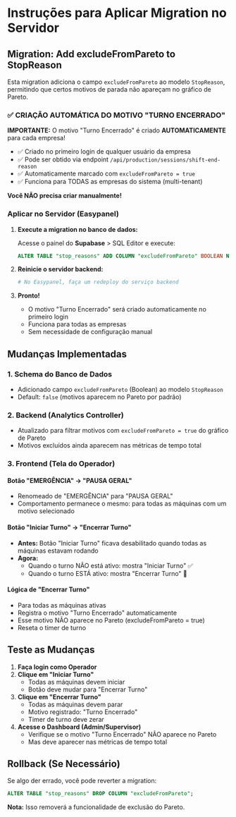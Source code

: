 # Instruções para Aplicar Migration no Servidor

## Migration: Add excludeFromPareto to StopReason

Esta migration adiciona o campo `excludeFromPareto` ao modelo `StopReason`, permitindo que certos motivos de parada não apareçam no gráfico de Pareto.

### ✅ CRIAÇÃO AUTOMÁTICA DO MOTIVO "TURNO ENCERRADO"

**IMPORTANTE:** O motivo "Turno Encerrado" é criado **AUTOMATICAMENTE** para cada empresa!

- ✅ Criado no primeiro login de qualquer usuário da empresa
- ✅ Pode ser obtido via endpoint `/api/production/sessions/shift-end-reason`
- ✅ Automaticamente marcado com `excludeFromPareto = true`
- ✅ Funciona para TODAS as empresas do sistema (multi-tenant)

**Você NÃO precisa criar manualmente!**

### Aplicar no Servidor (Easypanel)

1. **Execute a migration no banco de dados:**

   Acesse o painel do **Supabase** > SQL Editor e execute:
   ```sql
   ALTER TABLE "stop_reasons" ADD COLUMN "excludeFromPareto" BOOLEAN NOT NULL DEFAULT false;
   ```

2. **Reinicie o servidor backend:**
   ```bash
   # No Easypanel, faça um redeploy do serviço backend
   ```

3. **Pronto!**
   - O motivo "Turno Encerrado" será criado automaticamente no primeiro login
   - Funciona para todas as empresas
   - Sem necessidade de configuração manual

## Mudanças Implementadas

### 1. **Schema do Banco de Dados**
- Adicionado campo `excludeFromPareto` (Boolean) ao modelo `StopReason`
- Default: `false` (motivos aparecem no Pareto por padrão)

### 2. **Backend (Analytics Controller)**
- Atualizado para filtrar motivos com `excludeFromPareto = true` do gráfico de Pareto
- Motivos excluídos ainda aparecem nas métricas de tempo total

### 3. **Frontend (Tela do Operador)**

#### Botão "EMERGÊNCIA" → "PAUSA GERAL"
- Renomeado de "EMERGÊNCIA" para "PAUSA GERAL"
- Comportamento permanece o mesmo: para todas as máquinas com um motivo selecionado

#### Botão "Iniciar Turno" → "Encerrar Turno"
- **Antes:** Botão "Iniciar Turno" ficava desabilitado quando todas as máquinas estavam rodando
- **Agora:**
  - Quando o turno NÃO está ativo: mostra "Iniciar Turno" ✅
  - Quando o turno ESTÁ ativo: mostra "Encerrar Turno" 🔴

#### Lógica de "Encerrar Turno"
- Para todas as máquinas ativas
- Registra o motivo "Turno Encerrado" automaticamente
- Esse motivo NÃO aparece no Pareto (excludeFromPareto = true)
- Reseta o timer de turno

## Teste as Mudanças

1. **Faça login como Operador**
2. **Clique em "Iniciar Turno"**
   - Todas as máquinas devem iniciar
   - Botão deve mudar para "Encerrar Turno"
3. **Clique em "Encerrar Turno"**
   - Todas as máquinas devem parar
   - Motivo registrado: "Turno Encerrado"
   - Timer de turno deve zerar
4. **Acesse o Dashboard (Admin/Supervisor)**
   - Verifique se o motivo "Turno Encerrado" NÃO aparece no Pareto
   - Mas deve aparecer nas métricas de tempo total

## Rollback (Se Necessário)

Se algo der errado, você pode reverter a migration:

```sql
ALTER TABLE "stop_reasons" DROP COLUMN "excludeFromPareto";
```

**Nota:** Isso removerá a funcionalidade de exclusão do Pareto.
